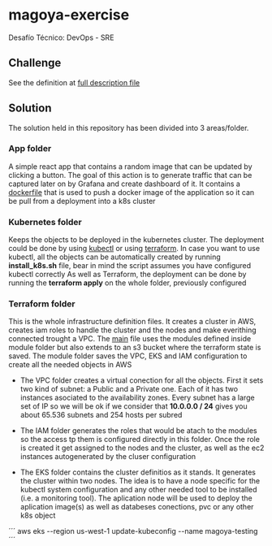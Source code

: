 # magoya-exercise
Desafío Técnico: DevOps - SRE

## Challenge
See the definition at [full description file](Challenge%20DevOps.pdf)

## Solution
The solution held in this repository has been divided into 3 areas/folder.

### App folder
A simple react app that contains a random image that can be updated by clicking a button. The goal of this action is to generate traffic that can be captured later on by Grafana and create dashboard of it.
It contains a [dockerfile](app/simple-homepage/Dockerfile) that is used to push a docker image of the application so it can be pull from a deployment into a k8s cluster

### Kubernetes folder
Keeps the objects to be deployed in the kubernetes cluster. The deployment could be done by using [kubectl](kubernetes/kubectl) or using [terraform](kubernetes/terraform).
In case you want to use kubectl, all the objects can be automatically created by running **install_k8s.sh** file, bear in mind the script assumes you have configured kubectl correctly
As well as Terraform, the deployment can be done by running the **terraform apply** on the whole folder, previously configured

### Terraform folder
This is the whole infrastructure definition files. It creates a cluster in AWS, creates iam roles to handle the cluster and the nodes and make everithing connected trought a VPC.
The [main](terraform/main.tf) file uses the modules defined inside module folder but also extends to an s3 bucket where the terraform state is saved.
The module folder saves the VPC, EKS and IAM configuration to create all the needed objects in AWS

- The VPC folder creates a virtual conection for all the objects. First it sets two kind of subnet: a Public and a Private one. Each of it has two instances asociated to the availability zones.
Every subnet has a large set of IP so we will be ok if we consider that __10.0.0.0 / 24__ gives you about 65.536 subnets and 254 hosts per subred

- The IAM folder generates the roles that would be atach to the modules so the access tp them is configured directly in this folder. Once the role is created it get assigned to the nodes and the cluster, as well as the ec2 instances autogenerated by the cluser configuration

- The EKS folder contains the cluster definitios as it stands. It generates the cluster within two nodes. The idea is to have a node specific for the kubectl system configuration and any other needed tool to be installed (i.e. a monitoring tool). The aplication node will be used to deploy the aplication image(s) as well as databeses conections, pvc or any other k8s object


´´´
aws eks --region us-west-1 update-kubeconfig --name magoya-testing
´´´